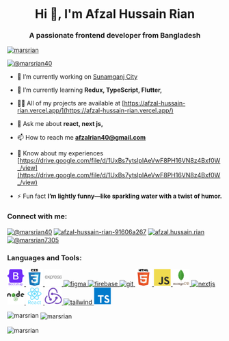 <h1 align="center">Hi 👋, I'm Afzal Hussain Rian</h1>
<h3 align="center">A passionate frontend developer from Bangladesh</h3>

<p align="left"> <a href="https://github.com/ryo-ma/github-profile-trophy"><img src="https://github-profile-trophy.vercel.app/?username=marsrian" alt="marsrian" /></a> </p>

<p align="left"> <a href="https://twitter.com/@marsrian40" target="blank"><img src="https://img.shields.io/twitter/follow/@marsrian40?logo=twitter&style=for-the-badge" alt="@marsrian40" /></a> </p>

- 🔭 I’m currently working on [Sunamganj City](https://sunamganj-city.vercel.app/)

- 🌱 I’m currently learning **Redux, TypeScript, Flutter,**

- 👨‍💻 All of my projects are available at [https://afzal-hussain-rian.vercel.app/](https://afzal-hussain-rian.vercel.app/)

- 💬 Ask me about **react, next js,**

- 📫 How to reach me **afzalrian40@gmail.com**

- 📄 Know about my experiences [https://drive.google.com/file/d/1UxBs7ytslpIAeVwF8PH16VN8z4Bxf0W_/view](https://drive.google.com/file/d/1UxBs7ytslpIAeVwF8PH16VN8z4Bxf0W_/view)

- ⚡ Fun fact **I’m lightly funny—like sparkling water with a twist of humor.**

<h3 align="left">Connect with me:</h3>
<p align="left">
<a href="https://twitter.com/@marsrian40" target="blank"><img align="center" src="https://raw.githubusercontent.com/rahuldkjain/github-profile-readme-generator/master/src/images/icons/Social/twitter.svg" alt="@marsrian40" height="30" width="40" /></a>
<a href="https://linkedin.com/in/afzal-hussain-rian-91606a267" target="blank"><img align="center" src="https://raw.githubusercontent.com/rahuldkjain/github-profile-readme-generator/master/src/images/icons/Social/linked-in-alt.svg" alt="afzal-hussain-rian-91606a267" height="30" width="40" /></a>
<a href="https://fb.com/afzal.hussain.rian" target="blank"><img align="center" src="https://raw.githubusercontent.com/rahuldkjain/github-profile-readme-generator/master/src/images/icons/Social/facebook.svg" alt="afzal.hussain.rian" height="30" width="40" /></a>
<a href="https://www.youtube.com/@marsrian7305" target="blank"><img align="center" src="https://raw.githubusercontent.com/rahuldkjain/github-profile-readme-generator/master/src/images/icons/Social/youtube.svg" alt="@marsrian7305" height="30" width="40" /></a>
</p>

<h3 align="left">Languages and Tools:</h3>
<p align="left"> <a href="https://getbootstrap.com" target="_blank" rel="noreferrer"> <img src="https://raw.githubusercontent.com/devicons/devicon/master/icons/bootstrap/bootstrap-plain-wordmark.svg" alt="bootstrap" width="40" height="40"/> </a> <a href="https://www.w3schools.com/css/" target="_blank" rel="noreferrer"> <img src="https://raw.githubusercontent.com/devicons/devicon/master/icons/css3/css3-original-wordmark.svg" alt="css3" width="40" height="40"/> </a> <a href="https://expressjs.com" target="_blank" rel="noreferrer"> <img src="https://raw.githubusercontent.com/devicons/devicon/master/icons/express/express-original-wordmark.svg" alt="express" width="40" height="40"/> </a> <a href="https://www.figma.com/" target="_blank" rel="noreferrer"> <img src="https://www.vectorlogo.zone/logos/figma/figma-icon.svg" alt="figma" width="40" height="40"/> </a> <a href="https://firebase.google.com/" target="_blank" rel="noreferrer"> <img src="https://www.vectorlogo.zone/logos/firebase/firebase-icon.svg" alt="firebase" width="40" height="40"/> </a> <a href="https://git-scm.com/" target="_blank" rel="noreferrer"> <img src="https://www.vectorlogo.zone/logos/git-scm/git-scm-icon.svg" alt="git" width="40" height="40"/> </a> <a href="https://www.w3.org/html/" target="_blank" rel="noreferrer"> <img src="https://raw.githubusercontent.com/devicons/devicon/master/icons/html5/html5-original-wordmark.svg" alt="html5" width="40" height="40"/> </a> <a href="https://developer.mozilla.org/en-US/docs/Web/JavaScript" target="_blank" rel="noreferrer"> <img src="https://raw.githubusercontent.com/devicons/devicon/master/icons/javascript/javascript-original.svg" alt="javascript" width="40" height="40"/> </a> <a href="https://www.mongodb.com/" target="_blank" rel="noreferrer"> <img src="https://raw.githubusercontent.com/devicons/devicon/master/icons/mongodb/mongodb-original-wordmark.svg" alt="mongodb" width="40" height="40"/> </a> <a href="https://nextjs.org/" target="_blank" rel="noreferrer"> <img src="https://cdn.worldvectorlogo.com/logos/nextjs-2.svg" alt="nextjs" width="40" height="40"/> </a> <a href="https://nodejs.org" target="_blank" rel="noreferrer"> <img src="https://raw.githubusercontent.com/devicons/devicon/master/icons/nodejs/nodejs-original-wordmark.svg" alt="nodejs" width="40" height="40"/> </a> <a href="https://reactjs.org/" target="_blank" rel="noreferrer"> <img src="https://raw.githubusercontent.com/devicons/devicon/master/icons/react/react-original-wordmark.svg" alt="react" width="40" height="40"/> </a> <a href="https://redux.js.org" target="_blank" rel="noreferrer"> <img src="https://raw.githubusercontent.com/devicons/devicon/master/icons/redux/redux-original.svg" alt="redux" width="40" height="40"/> </a> <a href="https://tailwindcss.com/" target="_blank" rel="noreferrer"> <img src="https://www.vectorlogo.zone/logos/tailwindcss/tailwindcss-icon.svg" alt="tailwind" width="40" height="40"/> </a> <a href="https://www.typescriptlang.org/" target="_blank" rel="noreferrer"> <img src="https://raw.githubusercontent.com/devicons/devicon/master/icons/typescript/typescript-original.svg" alt="typescript" width="40" height="40"/> </a> </p>

<p><img align="left" src="https://github-readme-stats.vercel.app/api/top-langs?username=marsrian&show_icons=true&locale=en&layout=compact" alt="marsrian" /></p>

<p>&nbsp;<img align="center" src="https://github-readme-stats.vercel.app/api?username=marsrian&show_icons=true&locale=en" alt="marsrian" /></p>

<p><img align="center" src="https://github-readme-streak-stats.herokuapp.com/?user=marsrian&" alt="marsrian" /></p>

